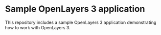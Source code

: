 # Sample OpenLayers 3 application

This repository includes a sample OpenLayers 3 application demonstrating how to
work with OpenLayers 3.
